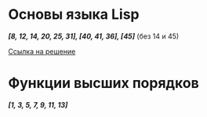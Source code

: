 # Основы языка Lisp
  ***[8, 12, 14, 20, 25, 31], [40, 41, 36], [45]***
  (без 14 и 45)
  

[Ссылка на решение](https://rextester.com/NXFLB63279)


# Функции высших порядков
***[1, 3, 5, 7, 9, 11, 13]***
